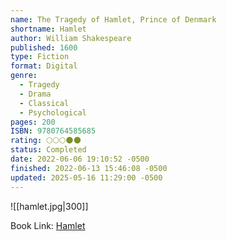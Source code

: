 ```yaml
---
name: The Tragedy of Hamlet, Prince of Denmark
shortname: Hamlet
author: William Shakespeare
published: 1600
type: Fiction
format: Digital
genre:
  - Tragedy
  - Drama
  - Classical
  - Psychological
pages: 200
ISBN: 9780764585685
rating: 🌕🌕🌕🌑🌑
status: Completed
date: 2022-06-06 19:10:52 -0500
finished: 2022-06-13 15:46:08 -0500
updated: 2025-05-16 11:29:00 -0500
---
```


![[hamlet.jpg|300]]

Book Link: [Hamlet](https://www.goodreads.com/book/show/1420.Hamlet)
